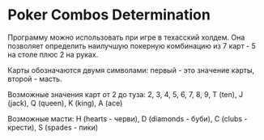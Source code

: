 # Poker Combos Determination
Программу можно использовать при игре в техасский холдем. Она позволяет определить наилучшую покерную комбинацию из 7 карт - 5 на столе плюс 2 на руках.

Карты обозначаются двумя символами: первый - это значение карты, второй - масть.

Возможные значения карт от 2 до туза: 2, 3, 4, 5, 6, 7, 8, 9, T (ten), J (jack), Q (queen), K (king), A (ace)

Возможные масти: H (hearts - черви), D (diamonds - буби), C (clubs - крести), S (spades - пики)
